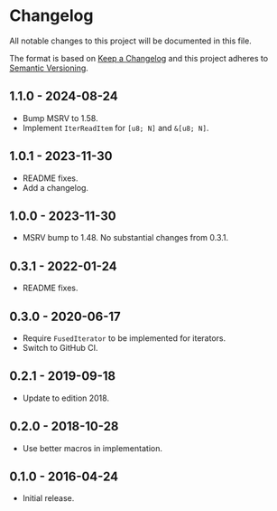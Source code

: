 # Changelog

All notable changes to this project will be documented in this file.

The format is based on [Keep a Changelog](https://keepachangelog.com/en/1.0.0/)
and this project adheres to [Semantic Versioning](https://semver.org/spec/v2.0.0.html).

## 1.1.0 - 2024-08-24

- Bump MSRV to 1.58.
- Implement `IterReadItem` for `[u8; N]` and `&[u8; N]`.

## 1.0.1 - 2023-11-30

- README fixes.
- Add a changelog.

## 1.0.0 - 2023-11-30

- MSRV bump to 1.48. No substantial changes from 0.3.1.

## 0.3.1 - 2022-01-24

- README fixes.

## 0.3.0 - 2020-06-17

- Require `FusedIterator` to be implemented for iterators.
- Switch to GitHub CI.

## 0.2.1 - 2019-09-18

- Update to edition 2018.

## 0.2.0 - 2018-10-28

- Use better macros in implementation.

## 0.1.0 - 2016-04-24

- Initial release.
